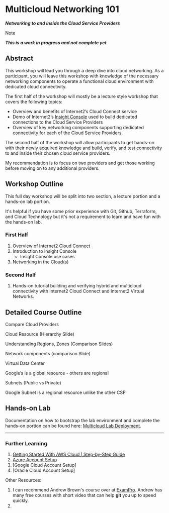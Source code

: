 
# Multicloud Networking 101

**_Networking to and inside the Cloud Service Providers_**

> [!NOTE]
> **_This is a work in progress and not complete yet_**

## Abstract

This workshop will lead you through a deep dive into cloud networking. As a participant, you will leave this workshop with knowledge of the necessary networking components to operate a functional cloud environment with dedicated cloud connectivity.

The first half of the workshop will mostly be a lecture style workshop that covers the following topics:

- Overview and benefits of Internet2’s Cloud Connect service
- Demo of Internet2’s [Insight Console](https://console.internet2.edu) used to build dedicated connections to the Cloud Service Providers
- Overview of key networking components supporting dedicated connectivity for each of the Cloud Service Providers.

The second half of the workshop will allow participants to get hands-on with their newly acquired knowledge and build, verify, and test connectivity to and inside their chosen cloud service providers.

My recommendation is to focus on two providers and get those working before moving on to any additional providers.

## Workshop Outline

This full day workshop will be split into two section, a lecture portion and a hands-on lab portion.

It's helpful if you have some prior experience with Git, Github, Terraform, and Cloud Technology but it's not a requirement to learn and have fun with the hands-on lab.

### First Half

1. Overview of Internet2 Cloud Connect
2. Introduction to Insight Console
   - Insight Console use cases
3. Networking in the Cloud(s)

### Second Half

1. Hands-on tutorial building and verifying hybrid and multicloud connectivity with Internet2 Cloud Connect and Internet2 Virtual Networks.

## Detailed Course Outline

Compare Cloud Providers

Cloud Resource (Hierarchy Slide)

Understanding Regions, Zones (Comparison Slides)

Network components (comparison Slide)

Virtual Data Center

Google’s is a global resource - others are regional

Subnets (Public vs Private)

Google Subnet is a regional resource unlike the other CSP

## Hands-on Lab

Documentation on how to bootstrap the lab environment and complete the hands-on portion can be found here: [Multicloud Lab Deployment](cloudlab/lab-env.md).

---

### Further Learning

1. [Getting Started With AWS Cloud | Step-by-Step Guide](https://youtu.be/CjKhQoYeR4Q?si=FUzdPFAMcd8KxRsR)
2. [Azure Account Setup](https://youtu.be/ZYps6TmBkWk?si=zqWeeu1ab2tV7vui&t=60)
3. [Google Cloud Account Setup]
4. [Oracle Cloud Account Setup]

Other Resources:
1. I can recommend Andrew Brown's course over at [ExamPro](Exampro.co). Andrew has many free courses with short video that can help **git** you up to speed quickly.
2. 